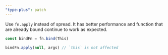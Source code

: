 ```yaml
---
"type-plus": patch
---
```


Use `fn.apply` instead of spread.
It has better performance and function that are already bound continue to work as expected.

```ts
const bindFn = fn.bind(This)

bindFn.apply(null, args) // `this` is not affected
```
